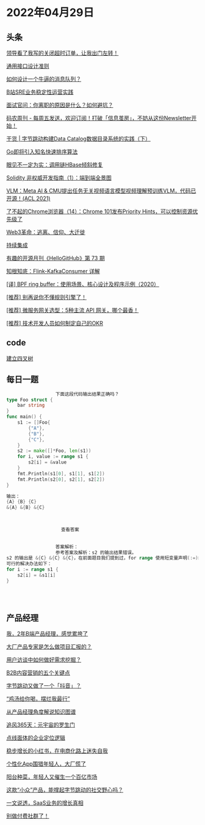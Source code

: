 # 2022年04月29日
## 头条

[领导看了我写的关闭超时订单，让我出门左转！](https://toutiao.io/k/mlmijzl)

[通用接口设计准则](https://toutiao.io/k/sk2qg0s)

[如何设计一个牛逼的消息队列？](https://toutiao.io/k/tyty975)

[B站SRE业务稳定性运营实践](https://toutiao.io/k/vduu1jt)

[面试官问：你离职的原因是什么？如何避坑？](https://toutiao.io/k/ilivzfe)

[码农周刊 - 每周五发送，欢迎订阅！打破「信息茧房」，不妨从这份Newsletter开始！](https://toutiao.io/k/t49l6og)

[干货 | 字节跳动构建Data Catalog数据目录系统的实践（下）](https://toutiao.io/k/1wa5kiy)

[Go即将引入知名快速排序算法](https://toutiao.io/k/n38il51)

[眼见不一定为实：调用链HBase倾斜修复](https://toutiao.io/k/oltsso3)

[Solidity 非权威开发指南（1）：端到端全景图](https://toutiao.io/k/5miue9q)

[VLM：Meta AI & CMU提出任务无关视频语言模型视频理解预训练VLM，代码已开源！(ACL 2021)](https://toutiao.io/k/dwtl4zz)

[了不起的Chrome浏览器（14）：Chrome 101发布Priority Hints，可以控制资源优先级了](https://toutiao.io/k/yroffuc)

[Web3革命：逃离、信仰、大迁徙](https://toutiao.io/k/9ca23y1)

[持续集成](https://toutiao.io/k/3oak3ne)

[有趣的开源月刊《HelloGitHub》第 73 期](https://toutiao.io/k/z5avoih)

[知根知底：Flink-KafkaConsumer 详解](https://toutiao.io/k/q2kh2mk)

[[译] BPF ring buffer：使用场景、核心设计及程序示例（2020）](https://toutiao.io/k/m9g6btg)

[[推荐] 别再说你不懂规则引擎了！](https://toutiao.io/k/edts5o5)

[[推荐] 微服务网关选型：5种主流 API 网关，哪个最香！](https://toutiao.io/k/jtyo70d)

[[推荐] 技术开发人员如何制定自己的OKR](https://toutiao.io/k/zq8oiet)



## code

[建立四叉树](https://leetcode.cn/problems/construct-quad-tree)



## 每日一题

```go
                  下面这段代码输出结果正确吗？
type Foo struct {
	bar string
}
func main() {
	s1 := []Foo{
		{"A"},
		{"B"},
		{"C"},
	}
	s2 := make([]*Foo, len(s1))
	for i, value := range s1 {
		s2[i] = &value
	}
	fmt.Println(s1[0], s1[1], s1[2])
	fmt.Println(s2[0], s2[1], s2[2])
}

输出：
{A} {B} {C}
&{A} &{B} &{C}


                  
                    查看答案
                  
                
                  答案解析：
                  参考答案及解析：s2 的输出结果错误。
s2 的输出是 &{C} &{C} &{C}，在前面题目我们提到过，for range 使用短变量声明(:=)的形式迭代变量时，变量 i、value 在每次循环体中都会被重用，而不是重新声明。所以 s2 每次填充的都是临时变量 value 的地址，而在最后一次循环中，value 被赋值为{c}。因此，s2 输出的时候显示出了三个 &{c}。
可行的解决办法如下：
for i := range s1 {
	s2[i] = &s1[i]
}


                
```


## 产品经理

[我，2年B端产品经理，感觉累垮了](http://www.woshipm.com/online/5402937.html)

[大厂产品专家是怎么做项目汇报的？](http://www.woshipm.com/zhichang/5416863.html)

[用户访谈中如何做好需求挖掘？](http://www.woshipm.com/user-research/1543203.html)

[B2B内容营销的五个关键点](http://www.woshipm.com/marketing/5416466.html)

[字节跳动又做了一个「抖音」？](http://www.woshipm.com/pd/5416987.html)

[“鸡汤给你喝，摆烂我最行”](http://www.woshipm.com/it/5416988.html)

[从产品经理角度解说知识图谱](http://www.woshipm.com/pd/5415975.html)

[追风365天：元宇宙的罗生门](http://www.woshipm.com/it/5414556.html)

[点线面体的企业定位逻辑](http://www.woshipm.com/it/5415428.html)

[稳步增长的小红书，在电商化路上迷失自我](http://www.woshipm.com/marketing/5416348.html)

[个性化App围猎年轻人，大厂慌了](http://www.woshipm.com/it/5415626.html)

[阳台种菜，年轻人又催生一个百亿市场](http://www.woshipm.com/it/5416672.html)

[这款“小众”产品，能撑起字节跳动的社交野心吗？](http://www.woshipm.com/it/5415949.html)

[一文说透，SaaS业务的增长真相](http://www.woshipm.com/chuangye/5416636.html)

[别做付费社群了！](http://www.woshipm.com/operate/5413894.html)


